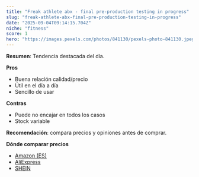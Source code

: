 ```yaml
---
title: "Freak athlete abx - final pre-production testing in progress"
slug: "freak-athlete-abx-final-pre-production-testing-in-progress"
date: "2025-09-04T09:14:15.704Z"
niche: "fitness"
score: 1
hero: "https://images.pexels.com/photos/841130/pexels-photo-841130.jpeg?auto=compress&cs=tinysrgb&fit=crop&h=627&w=1200&auto=compress&cs=tinysrgb&w=1024&h=576&fit=crop"
---
```


**Resumen**: Tendencia destacada del día.

**Pros**
- Buena relación calidad/precio
- Útil en el día a día
- Sencillo de usar

**Contras**
- Puede no encajar en todos los casos
- Stock variable

**Recomendación**: compara precios y opiniones antes de comprar.

**Dónde comparar precios**
- [Amazon (ES)](https://www.amazon.es/s?k=Freak+athlete+abx+-+final+pre-production+testing+in+progress&language=es_ES&tag=teknovashop25-21)
- [AliExpress](https://es.aliexpress.com/wholesale?SearchText=Freak+athlete+abx+-+final+pre-production+testing+in+progress)
- [SHEIN](https://es.shein.com/pdsearch?keyword=Freak+athlete+abx+-+final+pre-production+testing+in+progress)
